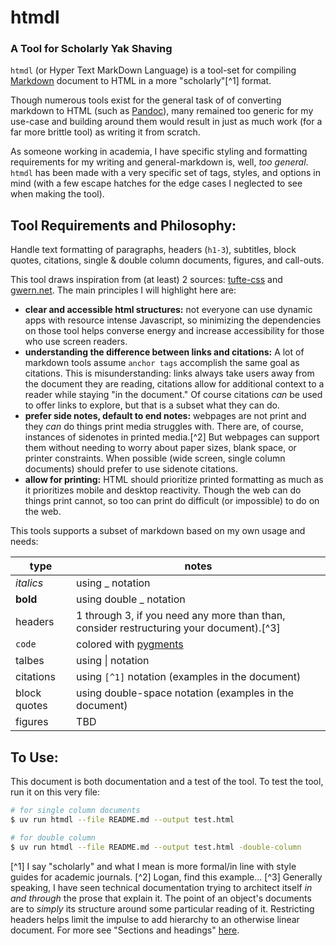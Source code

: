 <!--- META:header 
author: Logan H. G. Davis
date: 9/4/25
-->
# htmdl
### A Tool for Scholarly Yak Shaving

`htmdl` (or Hyper Text MarkDown Language) is a tool-set for compiling [Markdown](https://daringfireball.net/projects/markdown/) document to HTML in a more "scholarly"[^1] format. 

Though numerous tools exist for the general task of of converting markdown to HTML (such as [Pandoc](https://pandoc.org)), many remained too generic for my use-case and building around them would result in just as much work (for a far more brittle tool) as writing it from scratch. 

As someone working in academia, I have specific styling and formatting requirements for my writing and general-markdown is, well, _too general_. `htmdl` has been made with a very specific set of tags, styles, and options in mind (with a few escape hatches for the edge cases I neglected to see when making the tool). 

## Tool Requirements and Philosophy:
 
Handle text formatting of paragraphs, headers (`h1-3`), subtitles, block quotes, citations, single & double column documents, figures, and call-outs.  

This tool draws inspiration from (at least) 2 sources: [tufte-css](https://edwardtufte.github.io/tufte-css/) and [gwern.net](https://gwern.net/about). The main principles I will highlight here are:
 
 - __clear and accessible html structures:__ not everyone can use dynamic apps with resource intense Javascript, so minimizing the dependencies on those tool helps converse energy and increase accessibility for those who use screen readers. 
 - __understanding the difference between links and citations:__ A lot of markdown tools assume `anchor tags` accomplish the same goal as citations. This is misunderstanding: links always take users away from the document they are reading, citations allow for additional context to a reader while staying "in the document." Of course citations _can_ be used to offer links to explore, but that is a subset what they can do.
 - __prefer side notes, default to end notes:__ webpages are not print and they _can_ do things print media struggles with. There are, of course, instances of sidenotes in printed media.[^2] But webpages can support them without needing to worry about paper sizes, blank space, or printer constraints. When possible (wide screen, single column documents) should prefer to use sidenote citations. 
 - __allow for printing:__ HTML should prioritize printed formatting as much as it prioritizes mobile and desktop reactivity. Though the web can do things print cannot, so too can print do difficult (or impossible) to do on the web.

This tools supports a subset of markdown based on my own usage and needs:

|type          | notes                                                                                   |
|--------------|-----------------------------------------------------------------------------------------|
| _italics_    | using \_ notation                                                                       |
| __bold__     | using double \_ notation                                                                |
| headers      | 1 through 3, if you need any more than than, consider restructuring your document).[^3] |
|`code`        | colored with [pygments](https://pygments.org)                                           |
| talbes       | using \| notation                                                                       | 
| citations    | using `[^1]` notation (examples in the document)                                        | 
| block quotes | using double-space notation (examples in the document)                                  | 
| figures      | TBD


## To Use:

This document is both documentation and a test of the tool. To test the tool, run it on this very file:

```bash
# for single column documents
$ uv run htmdl --file README.md --output test.html

# for double column
$ uv run htmdl --file README.md --output test.html -double-column
```


<!--- META:footnotes -->
[^1] I say "scholarly" and what I mean is more formal/in line with style guides for academic journals. 
[^2] Logan, find this example...
[^3] Generally speaking, I have seen technical documentation trying to architect itself _in and through_ the prose that explain it. The point of an object's documents are to _simply_ its structure around some particular reading of it. Restricting headers helps limit the impulse to add hierarchy to an otherwise linear document. For more see "Sections and headings" [here](https://edwardtufte.github.io/tufte-css/).
